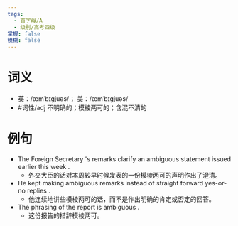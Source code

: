 ```yaml
---
tags:
  - 首字母/A
  - 级别/高考四级
掌握: false
模糊: false
---
```

# 词义
- 英：/æmˈbɪɡjuəs/； 美：/æmˈbɪɡjuəs/
- #词性/adj  不明确的；模棱两可的；含混不清的
# 例句
- The Foreign Secretary 's remarks clarify an ambiguous statement issued earlier this week .
	- 外交大臣的话对本周较早时候发表的一份模棱两可的声明作出了澄清。
- He kept making ambiguous remarks instead of straight forward yes-or-no replies .
	- 他连续地讲些模棱两可的话，而不是作出明确的肯定或否定的回答。
- The phrasing of the report is ambiguous .
	- 这份报告的措辞模棱两可。
